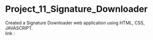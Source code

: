 # Project_11_Signature_Downloader
Created a Signature Downloader web application using HTML, CSS, JAVASCRIPT.
<br>
link : 
